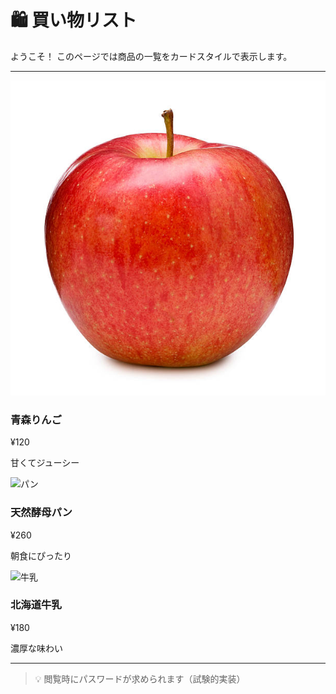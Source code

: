 # 🛍️ 買い物リスト

<script src="../_static/js/auth.js"></script>

ようこそ！
このページでは商品の一覧をカードスタイルで表示します。

---

<div class="shop-grid">

<div class="shop-card">
  <img src="../_static/image/apple.png" alt="りんご">
  <h3>青森りんご</h3>
  <p class="price">¥120</p>
  <p class="comment">甘くてジューシー</p>
</div>

<div class="shop-card">
  <img src="../_static/image/bread.png" alt="パン">
  <h3>天然酵母パン</h3>
  <p class="price">¥260</p>
  <p class="comment">朝食にぴったり</p>
</div>

<div class="shop-card">
  <img src="../_static/image/milk.png" alt="牛乳">
  <h3>北海道牛乳</h3>
  <p class="price">¥180</p>
  <p class="comment">濃厚な味わい</p>
</div>

</div>

---

> 💡 閲覧時にパスワードが求められます（試験的実装）
